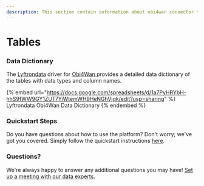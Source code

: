 ```yaml
---
description: This section contain information about obi4wan connector tables information
---
```


# Tables

### Data Dictionary

The [Lyftrondata](https://www.lyftrondata.com/) driver for [Obi4Wan](https://www.lyftrondata.com/integration/obi4wan/)[ ](https://www.lyftrondata.com/integration/obi4wan/)provides a detailed data dictionary of the tables with data types and column names.

{% embed url="https://docs.google.com/spreadsheets/d/1a7PyHRYbH-hhS9fWW9GY1ZUT7YiWtemWH9HeNGhVjqk/edit?usp=sharing" %}
Lyftrondata Obi4Wan Data Dictionary
{% endembed %}

### Quickstart Steps

Do you have questions about how to use the platform? Don't worry; we've got you covered. Simply follow the quickstart instructions [here](../../../../quickstart-steps.md).

### Questions? <a href="#questions" id="questions"></a>

We're always happy to answer any additional questions you may have! [Set up a meeting with our data experts.](https://www.lyftrondata.com/book-a-meeting/)

